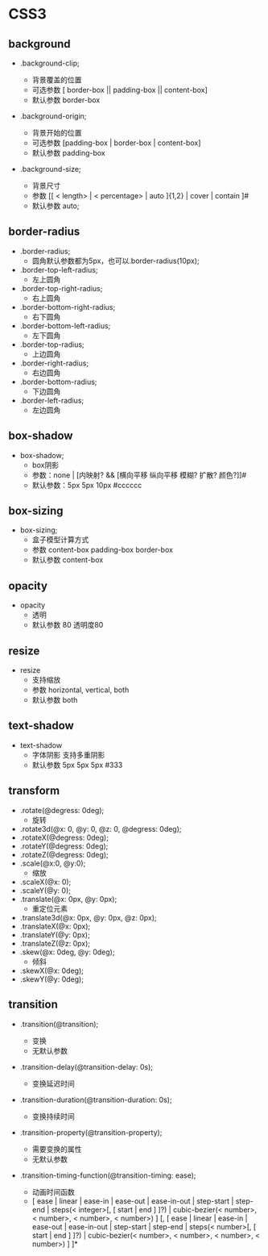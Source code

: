 # CSS3

## background
* .background-clip;
  * 背景覆盖的位置
  * 可选参数 [ border-box || padding-box || content-box]
  * 默认参数 border-box

* .background-origin;
  * 背景开始的位置
  * 可选参数 [padding-box | border-box | content-box]
  * 默认参数 padding-box

* .background-size;
  * 背景尺寸
  * 参数 [[ < length> | < percentage> | auto ]{1,2} | cover | contain ]#
  * 默认参数 auto;

## border-radius
* .border-radius;
	* 圆角默认参数都为5px，也可以.border-radius(10px);
* .border-top-left-radius;
	* 左上圆角
* .border-top-right-radius;
	* 右上圆角
* .border-bottom-right-radius;
	* 右下圆角
* .border-bottom-left-radius;
	* 左下圆角
* .border-top-radius;
	* 上边圆角
* .border-right-radius;
 	* 右边圆角
* .border-bottom-radius;
	* 下边圆角
* .border-left-radius;
	* 左边圆角

## box-shadow
* box-shadow;
	* box阴影
	* 参数：none | [内映射? && [横向平移 纵向平移 模糊? 扩散? 颜色?]]#
	* 默认参数：5px 5px 10px #cccccc

## box-sizing
* box-sizing;
	* 盒子模型计算方式
	* 参数 content-box padding-box border-box
	* 默认参数 content-box

## opacity
* opacity
	* 透明
	* 默认参数 80 透明度80

## resize
* resize
	* 支持缩放
	* 参数 horizontal, vertical, both
	* 默认参数 both

## text-shadow
* text-shadow
	* 字体阴影 支持多重阴影
	* 默认参数 5px 5px 5px #333

## transform
* .rotate(@degress: 0deg); 
	* 旋转
* .rotate3d(@x: 0, @y: 0, @z: 0, @degress: 0deg);
* .rotateX(@degress: 0deg);
* .rotateY(@degress: 0deg);
* .rotateZ(@degress: 0deg);
* .scale(@x:0, @y:0);
	* 缩放
* .scaleX(@x: 0);
* .scaleY(@y: 0);
* .translate(@x: 0px, @y: 0px);
	* 重定位元素
* .translate3d(@x: 0px, @y: 0px, @z: 0px);
* .translateX(@x: 0px);
* .translateY(@y: 0px);
* .translateZ(@z: 0px);
* .skew(@x: 0deg, @y: 0deg);
	* 倾斜
* .skewX(@x: 0deg);
* .skewY(@y: 0deg);

## transition

* .transition(@transition);
	* 变换
	* 无默认参数
* .transition-delay(@transition-delay: 0s);
	* 变换延迟时间
* .transition-duration(@transition-duration: 0s);
	* 变换持续时间
* .transition-property(@transition-property);
	* 需要变换的属性
	* 无默认参数
	
* .transition-timing-function(@transition-timing: ease);
	* 动画时间函数
	* [ ease | linear | ease-in | ease-out | ease-in-out | step-start | step-end |         steps(< integer>[, [ start | end ] ]?) | cubic-bezier(< number>, < number>, < number>, < number>) ] [, [ ease | linear | ease-in | ease-out | ease-in-out | step-start | step-end | steps(< number>[, [ start | end ] ]?) | cubic-bezier(< number>, < number>, < number>, < number>) ] ]*